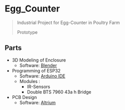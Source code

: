 # Egg_Counter
> Industrial Project for Egg-Counter in Poultry Farm
>
> Prototype

## Parts
* 3D Modeling of Enclosure
  * Software: [Blender](https://www.blender.org/)
* Programming of ESP32
  * Software: [Arduino IDE](https://www.arduino.cc/en/software)
  * Modules :
    * IR-Sensors
    * Double BTS 7960 43a h Bridge
* PCB Design
  * Software: [Altrium](https://www.altium.com/)
